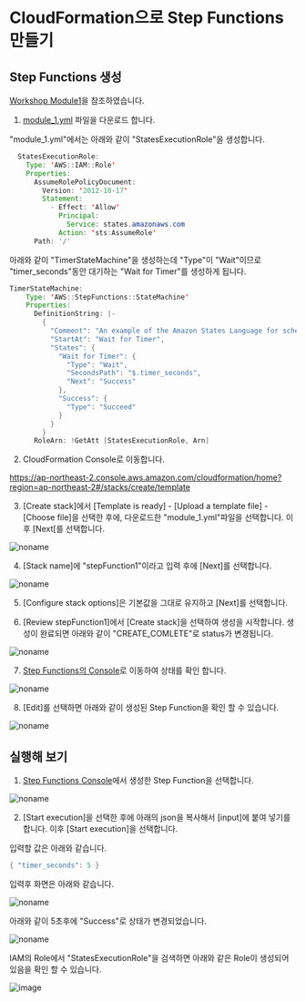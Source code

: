 # CloudFormation으로 Step Functions 만들기

## Step Functions 생성 

[Workshop Module1](https://catalog.workshops.aws/stepfunctions/en-US/module-1)을 참조하였습니다. 

1) [module_1.yml](https://github.com/kyopark2014/aws-step-functions/blob/main/cloudformation/module_1.yml) 파일을 다운로드 합니다. 

"module_1.yml"에서는 아래와 같이 "StatesExecutionRole"을 생성합니다. 

```java
  StatesExecutionRole:
    Type: 'AWS::IAM::Role'
    Properties:
      AssumeRolePolicyDocument:
        Version: '2012-10-17'
        Statement:
          - Effect: 'Allow'
            Principal:
              Service: states.amazonaws.com
            Action: 'sts:AssumeRole'
      Path: '/'
```

아래와 같이 "TimerStateMachine"을 생성하는데 "Type"이 "Wait"이므로 "timer_seconds"동안 대기하는 "Wait for Timer"를 생성하게 됩니다.

```java
TimerStateMachine:
    Type: 'AWS::StepFunctions::StateMachine'
    Properties:
      DefinitionString: |-
        {
          "Comment": "An example of the Amazon States Language for scheduling a task.",
          "StartAt": "Wait for Timer",
          "States": {
            "Wait for Timer": {
              "Type": "Wait",
              "SecondsPath": "$.timer_seconds",
              "Next": "Success"
            },
            "Success": {
              "Type": "Succeed"
            }
          }
        }
      RoleArn: !GetAtt [StatesExecutionRole, Arn]
```


2) CloudFormation Console로 이동합니다. 

https://ap-northeast-2.console.aws.amazon.com/cloudformation/home?region=ap-northeast-2#/stacks/create/template

3) [Create stack]에서 [Template is ready] - [Upload a template file] - [Choose file]을 선택한 후에, 다운로드한 "module_1.yml"파일을 선택합니다. 이후 [Next[를 선택합니다. 

![noname](https://user-images.githubusercontent.com/52392004/174423439-73577d0e-d07d-4d2a-a8a8-ffd8af0f64f8.png)

4) [Stack name]에 "stepFunction1"이라고 입력 후에 [Next]를 선택합니다. 

![noname](https://user-images.githubusercontent.com/52392004/174423580-33510a68-c9c2-4d7e-8be2-7dd4674c5974.png)

5) [Configure stack options]은 기본값을 그대로 유지하고 [Next]를 선택합니다. 

6) [Review stepFunction1]에서 [Create stack]을 선택하여 생성을 시작합니다. 생성이 완료되면 아래와 같이 "CREATE_COMLETE"로 status가 변경됩니다. 

![noname](https://user-images.githubusercontent.com/52392004/174423681-a34eb137-51a5-4882-ba60-65f2f75eff7e.png)

7) [Step Functions의 Console](https://ap-northeast-2.console.aws.amazon.com/states/home?region=ap-northeast-2#/statemachines)로 이동하여 상태를 확인 합니다. 

![noname](https://user-images.githubusercontent.com/52392004/174423763-764674ea-637c-432b-9597-3c9c81e6c237.png)

8) [Edit]를 선택하면 아래와 같이 생성된 Step Function을 확인 할 수 있습니다. 

![noname](https://user-images.githubusercontent.com/52392004/174423807-e1daaa4f-586c-433d-b34e-07732b68bb57.png)


## 실행해 보기

1) [Step Functions Console](https://ap-northeast-2.console.aws.amazon.com/states/home?region=ap-northeast-2#/statemachines)에서 생성한 Step Function을 선택합니다. 

![noname](https://user-images.githubusercontent.com/52392004/174423980-60aa3af0-83e9-41e6-8351-8034cfd7b945.png)

2) [Start execution]을 선택한 후에 아래의 json을 복사해서 [input]에 붙여 넣기를 합니다. 이후 [Start execution]을 선택합니다. 

입력할 값은 아래와 같습니다.

```java
{ "timer_seconds": 5 }
```

입력후 화면은 아래와 같습니다. 

![noname](https://user-images.githubusercontent.com/52392004/174424084-b4c2e234-28bc-46fe-841e-56cbc47d9e28.png)

아래와 같이 5초후에 "Success"로 상태가 변경되었습니다. 

![noname](https://user-images.githubusercontent.com/52392004/174424242-96713460-ebb3-4869-b346-26d388d75985.png)

IAM의 Role에서 "StatesExecutionRole"을 검색하면 아래와 같은 Role이 생성되어 있음을 확인 할 수 있습니다.

![image](https://user-images.githubusercontent.com/52392004/174424360-cdd0fbf7-5321-4d55-a987-9043aa326a16.png)


